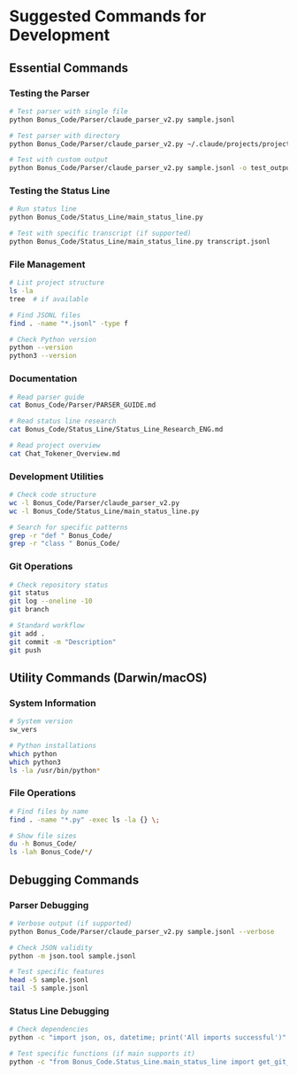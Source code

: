 # Suggested Commands for Development

## Essential Commands

### Testing the Parser
```bash
# Test parser with single file
python Bonus_Code/Parser/claude_parser_v2.py sample.jsonl

# Test parser with directory
python Bonus_Code/Parser/claude_parser_v2.py ~/.claude/projects/project-name/

# Test with custom output
python Bonus_Code/Parser/claude_parser_v2.py sample.jsonl -o test_output/
```

### Testing the Status Line
```bash
# Run status line
python Bonus_Code/Status_Line/main_status_line.py

# Test with specific transcript (if supported)
python Bonus_Code/Status_Line/main_status_line.py transcript.jsonl
```

### File Management
```bash
# List project structure
ls -la
tree  # if available

# Find JSONL files
find . -name "*.jsonl" -type f

# Check Python version
python --version
python3 --version
```

### Documentation
```bash
# Read parser guide
cat Bonus_Code/Parser/PARSER_GUIDE.md

# Read status line research
cat Bonus_Code/Status_Line/Status_Line_Research_ENG.md

# Read project overview
cat Chat_Tokener_Overview.md
```

### Development Utilities
```bash
# Check code structure
wc -l Bonus_Code/Parser/claude_parser_v2.py
wc -l Bonus_Code/Status_Line/main_status_line.py

# Search for specific patterns
grep -r "def " Bonus_Code/
grep -r "class " Bonus_Code/
```

### Git Operations
```bash
# Check repository status
git status
git log --oneline -10
git branch

# Standard workflow
git add .
git commit -m "Description"
git push
```

## Utility Commands (Darwin/macOS)

### System Information
```bash
# System version
sw_vers

# Python installations
which python
which python3
ls -la /usr/bin/python*
```

### File Operations
```bash
# Find files by name
find . -name "*.py" -exec ls -la {} \;

# Show file sizes
du -h Bonus_Code/
ls -lah Bonus_Code/*/
```

## Debugging Commands

### Parser Debugging
```bash
# Verbose output (if supported)
python Bonus_Code/Parser/claude_parser_v2.py sample.jsonl --verbose

# Check JSON validity
python -m json.tool sample.jsonl

# Test specific features
head -5 sample.jsonl
tail -5 sample.jsonl
```

### Status Line Debugging
```bash
# Check dependencies
python -c "import json, os, datetime; print('All imports successful')"

# Test specific functions (if main supports it)
python -c "from Bonus_Code.Status_Line.main_status_line import get_git_branch; print(get_git_branch())"
```